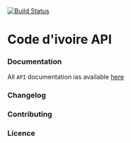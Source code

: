 [![Build Status](https://travis-ci.org/codedivoire/code-ivoire-api.svg?branch=master)](https://travis-ci.org/codedivoire/code-ivoire-api)

# Code d'ivoire API

### Documentation
All `API` documentation ias available [here](./code-ivoire-api-docs/documentation.md)

### Changelog

### Contributing

### Licence
